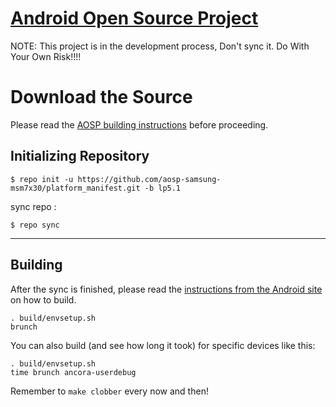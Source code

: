 [Android Open Source Project](https://github.com/aosp-samsung-msm7x30)
====================================

NOTE:
This project is in the development process, Don't sync it.
Do With Your Own Risk!!!!

Download the Source
===================

Please read the [AOSP building instructions](http://source.android.com/source/index.html) before proceeding.

Initializing Repository
-----------------------

    $ repo init -u https://github.com/aosp-samsung-msm7x30/platform_manifest.git -b lp5.1

sync repo :

    $ repo sync

***

Building
--------

After the sync is finished, please read the [instructions from the Android site](http://s.android.com/source/building.html) on how to build.

    . build/envsetup.sh
    brunch


You can also build (and see how long it took) for specific devices like this:

    . build/envsetup.sh
    time brunch ancora-userdebug

Remember to `make clobber` every now and then!
